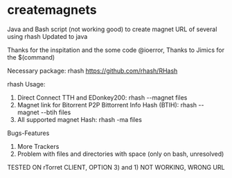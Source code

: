 createmagnets
=============

Java and Bash script (not working good)  to create magnet URL of several using rhash
Updated to java

Thanks for the inspitation and the some code @ioerror,
Thanks to Jimics for the $(command)

Necessary package: rhash https://github.com/rhash/RHash

rhash Usage: 
1) Direct Connect TTH and EDonkey200: rhash --magnet files
2) Magnet link for Bitorrent P2P Bittorrent Info Hash (BTIH): rhash --magnet --btih files 
3) All supported magnet Hash: rhash -ma files

Bugs-Features
1) More Trackers
2) Problem with files and directories with space (only on bash, unresolved)

TESTED ON rTorret CLIENT, OPTION 3) and 1) NOT WORKING, WRONG URL
